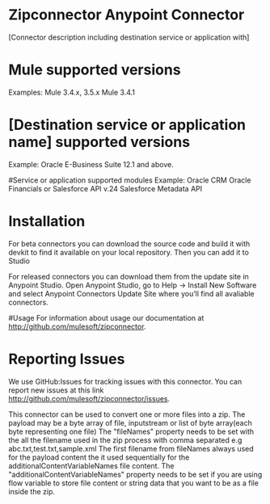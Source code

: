 # Zipconnector Anypoint Connector

[Connector description including destination service or application with]

# Mule supported versions
Examples:
Mule 3.4.x, 3.5.x
Mule 3.4.1

# [Destination service or application name] supported versions
Example:
Oracle E-Business Suite 12.1 and above.

#Service or application supported modules
Example:
Oracle CRM
Oracle Financials
or 
Salesforce API v.24
Salesforce Metadata API


# Installation 
For beta connectors you can download the source code and build it with devkit to find it available on your local repository. Then you can add it to Studio

For released connectors you can download them from the update site in Anypoint Studio. 
Open Anypoint Studio, go to Help → Install New Software and select Anypoint Connectors Update Site where you’ll find all avaliable connectors.

#Usage
For information about usage our documentation at http://github.com/mulesoft/zipconnector.

# Reporting Issues

We use GitHub:Issues for tracking issues with this connector. You can report new issues at this link http://github.com/mulesoft/zipconnector/issues.

This connector can be used to convert one or more files into a zip.
The payload may be a byte array of file, inputstream or list of byte array(each byte representing one file)
The "fileNames" property needs to be set with the all the filename used in the zip process with comma separated e.g abc.txt,test.txt,sample.xml
The first filename from fileNames always used for the payload content the it used sequentially for the additionalContentVariableNames file content.
The "additionalContentVariableNames" property needs to be set if you are using flow variable to store file content or string data that you want to be as a file inside the zip.
